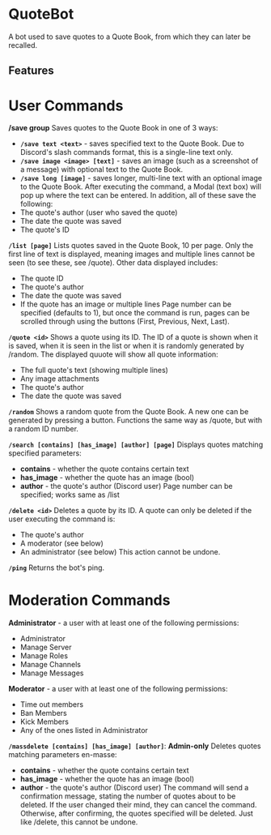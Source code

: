 # QuoteBot
A bot used to save quotes to a Quote Book, from which they can later be recalled.

## Features
# User Commands
**/save group**
Saves quotes to the Quote Book in one of 3 ways:
- **`/save text <text>`** - saves specified text to the Quote Book. Due to Discord's slash commands format, this is a single-line text only.
- **`/save image <image> [text]`** - saves an image (such as a screenshot of a message) with optional text to the Quote Book.
- **`/save long [image]`** - saves longer, multi-line text with an optional image to the Quote Book. After executing the command, a Modal (text box) will pop up where the text can be entered.
In addition, all of these save the following:
- The quote's author (user who saved the quote)
- The date the quote was saved
- The quote's ID

**`/list [page]`**
Lists quotes saved in the Quote Book, 10 per page. Only the first line of text is displayed, meaning images and multiple lines cannot be seen (to see these, see /quote). Other data displayed includes:
- The quote ID
- The quote's author
- The date the quote was saved
- If the quote has an image or multiple lines
Page number can be specified (defaults to 1), but once the command is run, pages can be scrolled through using the buttons (First, Previous, Next, Last).
  
**`/quote <id>`**
Shows a quote using its ID. The ID of a quote is shown when it is saved, when it is seen in the list or when it is randomly generated by /random. The displayed quuote will show all quote information:
- The full quote's text (showing multiple lines)
- Any image attachments
- The quote's author
- The date the quote was saved

**`/random`**
Shows a random quote from the Quote Book. A new one can be generated by pressing a button.
Functions the same way as /quote, but with a random ID number.

**`/search [contains] [has_image] [author] [page]`**
Displays quotes matching specified parameters:
- **contains** - whether the quote contains certain text
- **has_image** - whether the quote has an image (bool)
- **author** - the quote's author (Discord user)
Page number can be specified; works same as /list

**`/delete <id>`**
Deletes a quote by its ID. A quote can only be deleted if the user executing the command is:
- The quote's author
- A moderator (see below)
- An administrator (see below)
This action cannot be undone.

**`/ping`**
Returns the bot's ping.

# Moderation Commands
**Administrator** - a user with at least one of the following permissions:
- Administrator
- Manage Server
- Manage Roles
- Manage Channels
- Manage Messages

**Moderator** - a user with at least one of the following permissions:
- Time out members
- Ban Members
- Kick Members
- Any of the ones listed in Administrator

**`/massdelete [contains] [has_image] [author]`**: **Admin-only**
Deletes quotes matching parameters en-masse:
- **contains** - whether the quote contains certain text
- **has_image** - whether the quote has an image (bool)
- **author** - the quote's author (Discord user)
The command will send a confirmation message, stating the number of quotes about to be deleted. If the user changed their mind, they can cancel the command. Otherwise, after confirming, the quotes specified will be deleted. Just like /delete, this cannot be undone.
